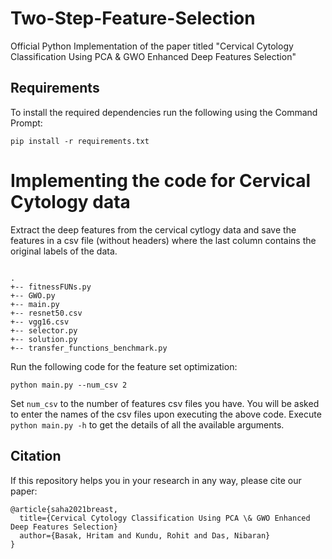 # Two-Step-Feature-Selection

Official Python Implementation of the paper titled "Cervical Cytology Classification Using PCA & GWO Enhanced Deep Features Selection"

## Requirements

To install the required dependencies run the following using the Command Prompt:

`pip install -r requirements.txt`

# Implementing the code for Cervical Cytology data

Extract the deep features from the cervical cytlogy data and save the features in a csv file (without headers) where the last column contains the original labels of the data.

```

.
+-- fitnessFUNs.py
+-- GWO.py
+-- main.py
+-- resnet50.csv
+-- vgg16.csv
+-- selector.py
+-- solution.py
+-- transfer_functions_benchmark.py

```

Run the following code for the feature set optimization:

`python main.py --num_csv 2`

Set `num_csv` to the number of features csv files you have. You will be asked to enter the names of the csv files upon executing the above code. Execute `python main.py -h` to get the details of all the available arguments.

## Citation

If this repository helps you in your research in any way, please cite our paper:

```
@article{saha2021breast,
  title={Cervical Cytology Classification Using PCA \& GWO Enhanced Deep Features Selection}
  author={Basak, Hritam and Kundu, Rohit and Das, Nibaran}
}
```
